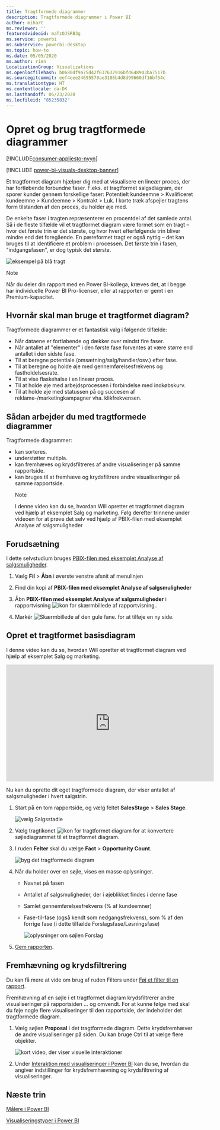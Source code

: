 ```yaml
---
title: Tragtformede diagrammer
description: Tragtformede diagrammer i Power BI
author: mihart
ms.reviewer: ''
featuredvideoid: maTzOJSRB3g
ms.service: powerbi
ms.subservice: powerbi-desktop
ms.topic: how-to
ms.date: 05/05/2020
ms.author: rien
LocalizationGroup: Visualizations
ms.openlocfilehash: b0680df9a75d42f637632916bfd648943ba7517b
ms.sourcegitcommit: eef4eee24695570ae3186b4d8d99660df16bf54c
ms.translationtype: HT
ms.contentlocale: da-DK
ms.lasthandoff: 06/23/2020
ms.locfileid: "85235832"
---
```

# <a name="create-and-use-funnel-charts"></a>Opret og brug tragtformede diagrammer

[!INCLUDE[consumer-appliesto-nyyn](../includes/consumer-appliesto-nyyn.md)]

[!INCLUDE [power-bi-visuals-desktop-banner](../includes/power-bi-visuals-desktop-banner.md)]

Et tragtformet diagram hjælper dig med at visualisere en lineær proces, der har fortløbende forbundne faser. F.eks. et tragtformet salgsdiagram, der sporer kunder gennem forskellige faser: Potentielt kundeemne \> Kvalificeret kundeemne \> Kundeemne \> Kontrakt \> Luk.  I korte træk afspejler tragtens form tilstanden af den proces, du holder øje med.

De enkelte faser i tragten repræsenterer en procentdel af det samlede antal. Så i de fleste tilfælde vil et tragtformet diagram være formet som en tragt – hvor det første trin er det største, og hvor hvert efterfølgende trin bliver mindre end det foregående.  En pæreformet tragt er også nyttig – det kan bruges til at identificere et problem i processen.  Det første trin i fasen, "indgangsfasen", er dog typisk det største.

![eksempel på blå tragt](media/power-bi-visualization-funnel-charts/funnelplain.png)

> [!NOTE]
> Når du deler din rapport med en Power BI-kollega, kræves det, at I begge har individuelle Power BI Pro-licenser, eller at rapporten er gemt i en Premium-kapacitet.    

## <a name="when-to-use-a-funnel-chart"></a>Hvornår skal man bruge et tragtformet diagram?
Tragtformede diagrammer er et fantastisk valg i følgende tilfælde:

* Når dataene er fortløbende og dækker over mindst fire faser.
* Når antallet af "elementer" i den første fase forventes at være større end antallet i den sidste fase.
* Til at beregne potentiale (omsætning/salg/handler/osv.) efter fase.
* Til at beregne og holde øje med gennemførelsesfrekvens og fastholdelsesrate.
* Til at vise flaskehalse i en lineær proces.
* Til at holde øje med arbejdsprocessen i forbindelse med indkøbskurv.
* Til at holde øje med statussen på og succesen af reklame-/marketingkampagner vha. klikfrekvensen.

## <a name="working-with-funnel-charts"></a>Sådan arbejder du med tragtformede diagrammer
Tragtformede diagrammer:

* kan sorteres.
* understøtter multipla.
* kan fremhæves og krydsfiltreres af andre visualiseringer på samme rapportside.
* kan bruges til at fremhæve og krydsfiltrere andre visualiseringer på samme rapportside.
   > [!NOTE]
   > I denne video kan du se, hvordan Will opretter et tragtformet diagram ved hjælp af eksemplet Salg og marketing. Følg derefter trinnene under videoen for at prøve det selv ved hjælp af PBIX-filen med eksemplet Analyse af salgsmuligheder
   > 
   > 
## <a name="prerequisite"></a>Forudsætning

I dette selvstudium bruges [PBIX-filen med eksemplet Analyse af salgsmuligheder](https://download.microsoft.com/download/9/1/5/915ABCFA-7125-4D85-A7BD-05645BD95BD8/Opportunity%20Analysis%20Sample%20PBIX.pbix
).

1. Vælg **Fil** > **Åbn** i øverste venstre afsnit af menulinjen
   
2. Find din kopi af **PBIX-filen med eksemplet Analyse af salgsmuligheder**

1. Åbn **PBIX-filen med eksemplet Analyse af salgsmuligheder** i rapportvisning ![ikon for skærmbillede af rapportvisning.](media/power-bi-visualization-kpi/power-bi-report-view.png).

1. Markér ![Skærmbillede af den gule fane.](media/power-bi-visualization-kpi/power-bi-yellow-tab.png) for at tilføje en ny side.


## <a name="create-a-basic-funnel-chart"></a>Opret et tragtformet basisdiagram
I denne video kan du se, hvordan Will opretter et tragtformet diagram ved hjælp af eksemplet Salg og marketing.

<iframe width="560" height="315" src="https://www.youtube.com/embed/qKRZPBnaUXM" frameborder="0" allow="autoplay; encrypted-media" allowfullscreen></iframe>


Nu kan du oprette dit eget tragtformede diagram, der viser antallet af salgsmuligheder i hvert salgstrin.

1. Start på en tom rapportside, og vælg feltet **SalesStage** \> **Sales Stage**.
   
    ![vælg Salgsstadie](media/power-bi-visualization-funnel-charts/funnelselectfield-new.png)

1. Vælg tragtikonet ![ikon for tragtformet diagram](media/power-bi-visualization-funnel-charts/power-bi-funnel-icon.png) for at konvertere søjlediagrammet til et tragtformet diagram.

2. I ruden **Felter** skal du vælge **Fact** \> **Opportunity Count**.
   
    ![byg det tragtformede diagram](media/power-bi-visualization-funnel-charts/power-bi-funnel-2.png)
4. Når du holder over en søjle, vises en masse oplysninger.
   
   * Navnet på fasen
   * Antallet af salgsmuligheder, der i øjeblikket findes i denne fase
   * Samlet gennemførelsesfrekvens (% af kundeemner) 
   * Fase-til-fase (også kendt som nedgangsfrekvens), som % af den forrige fase (i dette tilfælde Forslagsfase/Løsningsfase)
     
     ![oplysninger om søjlen Forslag](media/power-bi-visualization-funnel-charts/funnelhover-new.png)

6. [Gem rapporten](../create-reports/service-report-save.md).

## <a name="highlighting-and-cross-filtering"></a>Fremhævning og krydsfiltrering
Du kan få mere at vide om brug af ruden Filters under [Føj et filter til en rapport](../create-reports/power-bi-report-add-filter.md).

Fremhævning af en søjle i et tragtformet diagram krydsfiltrerer andre visualiseringer på rapportsiden ... og omvendt. For at kunne følge med skal du føje nogle flere visualiseringer til den rapportside, der indeholder det tragtformede diagram.

1. Vælg søjlen **Proposal** i det tragtformede diagram. Dette krydsfremhæver de andre visualiseringer på siden. Du kan bruge Ctrl til at vælge flere objekter.
   
   ![kort video, der viser visuelle interaktioner](media/power-bi-visualization-funnel-charts/funnelchartnoowl.gif)
2. Under [Interaktion med visualiseringer i Power BI](../create-reports/service-reports-visual-interactions.md) kan du se, hvordan du angiver indstillinger for krydsfremhævning og krydsfiltrering af visualiseringer.

## <a name="next-steps"></a>Næste trin

[Målere i Power BI](power-bi-visualization-radial-gauge-charts.md)

[Visualiseringstyper i Power BI](power-bi-visualization-types-for-reports-and-q-and-a.md)



